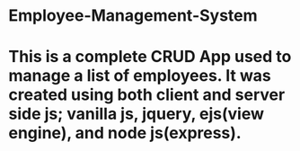 # Employee-Management-System
# This is a complete CRUD App used to manage a list of employees. It was created using both client and server side js; vanilla js, jquery, ejs(view engine), and node js(express).
